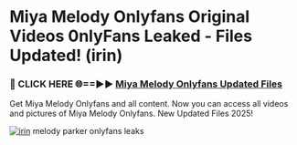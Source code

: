 # Miya Melody Onlyfans Original Videos 0nlyFans Leaked - Files Updated! (irin)

<h3>🔴 CLICK HERE 🌐==►► <a href="https://best4dudes.click/HH4t6V" rel="nofollow">Miya Melody Onlyfans Updated Files</a></h3>

Get Miya Melody Onlyfans and all content. Now you can access all videos and pictures of Miya Melody Onlyfans. New Updated Files 2025!

[![irin](https://github.com/user-attachments/assets/8c521d6e-e6e3-4a75-9320-d58ab9d79d5b)](https://best4dudes.click/HH4t6V)
melody parker onlyfans leaks